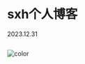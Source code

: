 <!-- _coverpage.md -->

# sxh个人博客 
2023.12.31

<!-- 背景图片 -->
<div id="jsdcsdnnewjkdnkjasj">
<p><img :src="url" alt=""></p>

</div>
<!-- 背景色 -->

![color](#f0f0f0)

